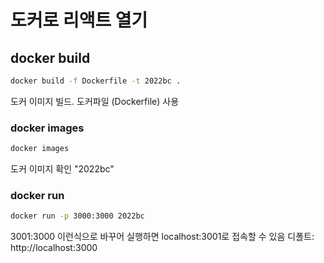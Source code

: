 # 도커로 리액트 열기

## docker build

```bash
docker build -f Dockerfile -t 2022bc .
```
도커 이미지 빌드. 도커파일 (Dockerfile) 사용

### docker images

```bash
docker images
```

도커 이미지 확인 "2022bc"

### docker run

```bash
docker run -p 3000:3000 2022bc
```

3001:3000 이런식으로 바꾸어 실행하면 localhost:3001로 접속할 수 있음
디폴트: http://localhost:3000
<br/>